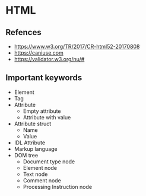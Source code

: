 # HTML
## Refences
* https://www.w3.org/TR/2017/CR-html52-20170808
* https://caniuse.com
* https://validator.w3.org/nu/#

## Important keywords
* Element
* Tag
* Attribute
    * Empty attribute
    * Attribute with value
* Attribute struct
    * Name
    * Value
* IDL Attribute
* Markup language
* DOM tree
    * Document type node
    * Element node
    * Text node
    * Comment node
    * Processing Instruction node

